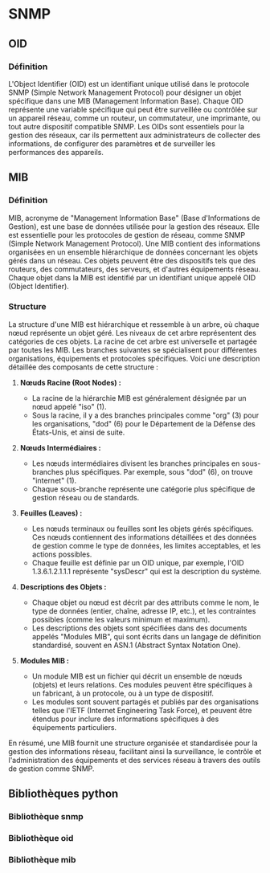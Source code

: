 # SNMP

## OID

### Définition
L'Object Identifier (OID) est un identifiant unique utilisé dans le protocole SNMP (Simple Network Management Protocol) pour désigner un objet spécifique dans une MIB (Management Information Base). Chaque OID représente une variable spécifique qui peut être surveillée ou contrôlée sur un appareil réseau, comme un routeur, un commutateur, une imprimante, ou tout autre dispositif compatible SNMP. Les OIDs sont essentiels pour la gestion des réseaux, car ils permettent aux administrateurs de collecter des informations, de configurer des paramètres et de surveiller les performances des appareils.

## MIB

### Définition
MIB, acronyme de "Management Information Base" (Base d'Informations de Gestion), est une base de données utilisée pour la gestion des réseaux. Elle est essentielle pour les protocoles de gestion de réseau, comme SNMP (Simple Network Management Protocol). Une MIB contient des informations organisées en un ensemble hiérarchique de données concernant les objets gérés dans un réseau. Ces objets peuvent être des dispositifs tels que des routeurs, des commutateurs, des serveurs, et d'autres équipements réseau. Chaque objet dans la MIB est identifié par un identifiant unique appelé OID (Object Identifier).

### Structure
La structure d'une MIB est hiérarchique et ressemble à un arbre, où chaque nœud représente un objet géré. Les niveaux de cet arbre représentent des catégories de ces objets. La racine de cet arbre est universelle et partagée par toutes les MIB. Les branches suivantes se spécialisent pour différentes organisations, équipements et protocoles spécifiques. Voici une description détaillée des composants de cette structure :

1. **Nœuds Racine (Root Nodes) :** 
   - La racine de la hiérarchie MIB est généralement désignée par un nœud appelé "iso" (1).
   - Sous la racine, il y a des branches principales comme "org" (3) pour les organisations, "dod" (6) pour le Département de la Défense des États-Unis, et ainsi de suite.

2. **Nœuds Intermédiaires :**
   - Les nœuds intermédiaires divisent les branches principales en sous-branches plus spécifiques. Par exemple, sous "dod" (6), on trouve "internet" (1).
   - Chaque sous-branche représente une catégorie plus spécifique de gestion réseau ou de standards.

3. **Feuilles (Leaves) :**
   - Les nœuds terminaux ou feuilles sont les objets gérés spécifiques. Ces nœuds contiennent des informations détaillées et des données de gestion comme le type de données, les limites acceptables, et les actions possibles.
   - Chaque feuille est définie par un OID unique, par exemple, l'OID 1.3.6.1.2.1.1.1 représente "sysDescr" qui est la description du système.

4. **Descriptions des Objets :**
   - Chaque objet ou nœud est décrit par des attributs comme le nom, le type de données (entier, chaîne, adresse IP, etc.), et les contraintes possibles (comme les valeurs minimum et maximum).
   - Les descriptions des objets sont spécifiées dans des documents appelés "Modules MIB", qui sont écrits dans un langage de définition standardisé, souvent en ASN.1 (Abstract Syntax Notation One).

5. **Modules MIB :**
   - Un module MIB est un fichier qui décrit un ensemble de nœuds (objets) et leurs relations. Ces modules peuvent être spécifiques à un fabricant, à un protocole, ou à un type de dispositif.
   - Les modules sont souvent partagés et publiés par des organisations telles que l'IETF (Internet Engineering Task Force), et peuvent être étendus pour inclure des informations spécifiques à des équipements particuliers.

En résumé, une MIB fournit une structure organisée et standardisée pour la gestion des informations réseau, facilitant ainsi la surveillance, le contrôle et l'administration des équipements et des services réseau à travers des outils de gestion comme SNMP.

## Bibliothèques python
### Bibliothèque snmp
### Bibliothèque oid
### Bibliothèque mib